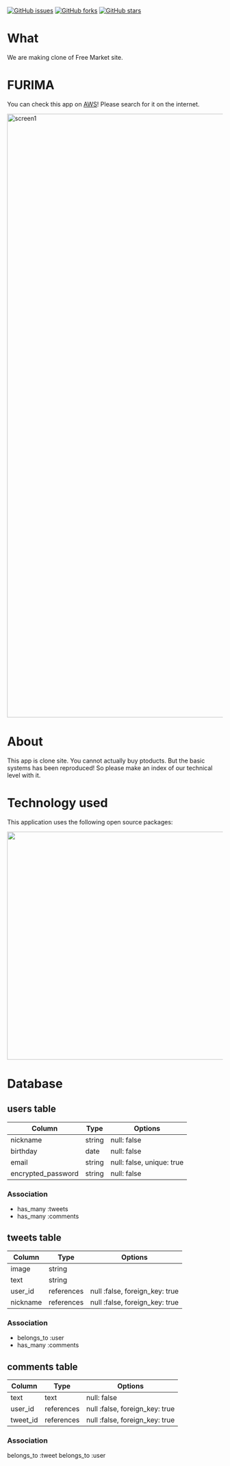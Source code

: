 [![GitHub issues](https://img.shields.io/github/issues/akioyokota/mercari)](https://github.com/akioyokota/mercari/issues)
[![GitHub forks](https://img.shields.io/github/forks/akioyokota/mercari)](https://github.com/akioyokota/mercari/network)
[![GitHub stars](https://img.shields.io/github/stars/akioyokota/mercari)](https://github.com/akioyokota/mercari/stargazers)


# What
We are making clone of Free Market site.

# FURIMA
You can check this app on <a href="http://52.192.240.140/">AWS</a>!
Please search for it on the internet.

<img width="1406" alt="screen1" src="https://user-images.githubusercontent.com/66178755/88137414-73180900-cc26-11ea-9ee4-4f55b4b7e51d.png">

# About
This app is clone site. You cannot actually buy ptoducts. But the basic systems has been reproduced! So please make an index of our technical level with it.

# Technology used
This application uses the following open source packages:

<img width="531" src="https://user-images.githubusercontent.com/66307522/88165235-5a244d80-cc50-11ea-9012-f2c9222a056b.JPG">

# Database

## users table
|Column|Type|Options|
|------|----|-------|
|nickname|string|null: false|
|birthday|date|null: false|
|email|string|null: false, unique: true|
|encrypted_password|string|null: false|

### Association
- has_many :tweets
- has_many :comments


## tweets table
|Column|Type|Options|
|------|----|-------|
|image|string|
|text|string||
|user_id|references| null :false, foreign_key: true|
|nickname|references| null :false, foreign_key: true|

### Association
- belongs_to :user
- has_many :comments


## comments table
|Column|Type|Options|
|------|----|-------|
|text|text|null: false|
|user_id|references| null :false, foreign_key: true|
|tweet_id|references| null :false, foreign_key: true|

### Association
  belongs_to :tweet
  belongs_to :user 
